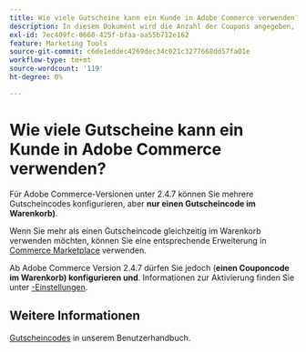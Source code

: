 ```yaml
---
title: Wie viele Gutscheine kann ein Kunde in Adobe Commerce verwenden?
description: In diesem Dokument wird die Anzahl der Coupons angegeben, die ein Kunde in Adobe Commerce verwenden kann.
exl-id: 7ec409fc-0660-425f-bfaa-aa55b712e162
feature: Marketing Tools
source-git-commit: c6de1eddec4269dec34c021c3277668dd57fa01e
workflow-type: tm+mt
source-wordcount: '119'
ht-degree: 0%

---
```


# Wie viele Gutscheine kann ein Kunde in Adobe Commerce verwenden?

Für Adobe Commerce-Versionen unter 2.4.7 können Sie mehrere Gutscheincodes konfigurieren, aber **nur einen Gutscheincode im Warenkorb)**.

Wenn Sie mehr als einen Gutscheincode gleichzeitig im Warenkorb verwenden möchten, können Sie eine entsprechende Erweiterung in [Commerce Marketplace](https://marketplace.magento.com/) verwenden.

Ab Adobe Commerce Version 2.4.7 dürfen Sie jedoch (**einen Couponcode im Warenkorb) konfigurieren und**. Informationen zur Aktivierung finden Sie unter [-Einstellungen](https://experienceleague.adobe.com/en/docs/commerce-admin/config/sales/sales#multicoupon-settings).

## Weitere Informationen

[Gutscheincodes](https://experienceleague.adobe.com/docs/commerce-admin/marketing/promotions/cart-rules/price-rules-cart-coupon.html) in unserem Benutzerhandbuch.
